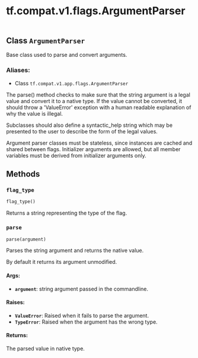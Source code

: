 <div itemscope itemtype="http://developers.google.com/ReferenceObject">
<meta itemprop="name" content="tf.compat.v1.flags.ArgumentParser" />
<meta itemprop="path" content="Stable" />
<meta itemprop="property" content="flag_type"/>
<meta itemprop="property" content="parse"/>
</div>

# tf.compat.v1.flags.ArgumentParser

<!-- Insert buttons -->

<table class="tfo-notebook-buttons tfo-api" align="left">
</table>



## Class `ArgumentParser`

<!-- Start diff -->
Base class used to parse and convert arguments.



### Aliases:

* Class `tf.compat.v1.app.flags.ArgumentParser`


<!-- Placeholder for "Used in" -->

The parse() method checks to make sure that the string argument is a
legal value and convert it to a native type.  If the value cannot be
converted, it should throw a 'ValueError' exception with a human
readable explanation of why the value is illegal.

Subclasses should also define a syntactic_help string which may be
presented to the user to describe the form of the legal values.

Argument parser classes must be stateless, since instances are cached
and shared between flags. Initializer arguments are allowed, but all
member variables must be derived from initializer arguments only.

## Methods

<h3 id="flag_type"><code>flag_type</code></h3>

``` python
flag_type()
```

Returns a string representing the type of the flag.


<h3 id="parse"><code>parse</code></h3>

``` python
parse(argument)
```

Parses the string argument and returns the native value.

By default it returns its argument unmodified.

#### Args:


* <b>`argument`</b>: string argument passed in the commandline.


#### Raises:


* <b>`ValueError`</b>: Raised when it fails to parse the argument.
* <b>`TypeError`</b>: Raised when the argument has the wrong type.


#### Returns:

The parsed value in native type.




